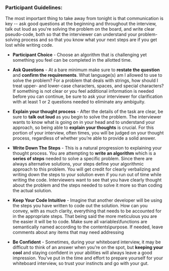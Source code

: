 ### Participant Guidelines:

The most important thing to take away from tonight is that communication is key -- ask good questions at the beginning and throughout the interview, talk out loud as you're solving the problem on the board, and write clear pseudo-code, both so that the interviewer can understand your problem-solving process and so that you know what your next steps are if you get lost while writing code.

* **Participant Choice** - Choose an algorithm that is challenging yet something you feel can be completed in the allotted time. 

* **Ask Questions** -  At a bare minimum make sure to **restate the question** and **confirm the requirements**. What language(s) am I allowed to use to solve the problem?  For a problem that deals with strings, how should I treat upper- and lower-case characters, spaces, and special characters?  If something is not clear or you feel additional information is needed before you can continue, be sure to ask your interviewer for clarification with at least 1 or 2 questions needed to eliminate any ambiguity. 

* **Explain your thought process** - After the details of the task are clear, be sure to **talk out loud** as you begin to solve the problem. The interviewer wants to know what is going on in your head and to understand your approach, so being able to **explain your thoughts** is crucial. For this portion of your interview, often times, you will be judged on your thought process, regardless of whether you’re able to provide a solid answer.

* **Write Down The Steps** - This is a natural progression to explaining your thought process.  You are attempting to **write an algorithm** which is a **series of steps** needed to solve a specific problem.  Since there are always alternative solutions, your steps define your algorithmic approach to this problem.  You will get credit for clearly verbalizing and writing down the steps to your solution even if you run out of time while writing the code. Interviewers want to see that you have clearly thought about the problem and the steps needed to solve it more so than coding the actual solution. 

* **Keep Your Code Intuitive** - Imagine that another developer will be using the steps you have written to code out the solution.  How can you convey, with as much clarity, everything that needs to be accounted for in the appropriate steps.  That being said the more meticulous you are the easier it will be to code.  Make sure all variables\functions are semantically named according to the contents\purpose.  If needed, leave comments about any items that may need addressing   

* **Be Confident** - Sometimes, during your whiteboard interview, it may be difficult to think of an answer when you’re on the spot, but **keeping your cool** and staying confident in your abilities will always leave a good impression. You’ve put in the time and effort to prepare yourself for your whiteboard interview, so trust your instincts and go with your gut.
